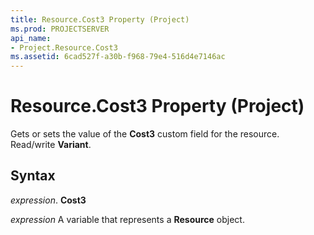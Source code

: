 ```yaml
---
title: Resource.Cost3 Property (Project)
ms.prod: PROJECTSERVER
api_name:
- Project.Resource.Cost3
ms.assetid: 6cad527f-a30b-f968-79e4-516d4e7146ac
---
```



# Resource.Cost3 Property (Project)

Gets or sets the value of the  **Cost3** custom field for the resource. Read/write **Variant**.


## Syntax

 _expression_. **Cost3**

 _expression_ A variable that represents a **Resource** object.


